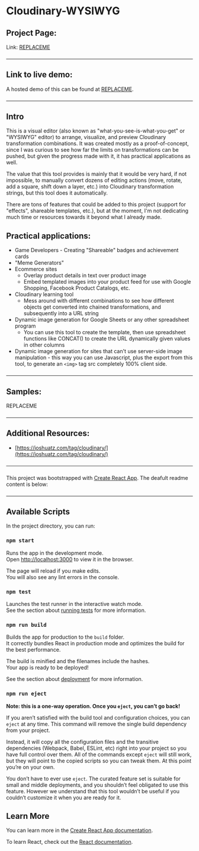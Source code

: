 # Cloudinary-WYSIWYG
## Project Page:
Link: [REPLACEME](REPLACEME)
###
---
###
## Link to live demo:
A hosted demo of this can be found at [REPLACEME](REPLACEME).
###
---
###
## Intro
This is a visual editor (also known as "what-you-see-is-what-you-get" or "WYSIWYG" editor) to arrange, visualize, and preview Cloudinary transformation combinations. It was created mostly as a proof-of-concept, since I was curious to see how far the limits on transformations can be pushed, but given the progress made with it, it has practical applications as well.

The value that this tool provides is mainly that it would be very hard, if not impossible, to manually convert dozens of editing actions (move, rotate, add a square, shift down a layer, etc.) into Cloudinary transformation strings, but this tool does it automatically.

There are tons of features that could be added to this project (support for "effects", shareable templates, etc.), but at the moment, I'm not dedicating much time or resources towards it beyond what I already made.

## Practical applications:
 -  Game Developers - Creating "Shareable" badges and achievement cards
 -  "Meme Generators"
 -  Ecommerce sites
    -   Overlay product details in text over product image
    -   Embed templated images into your product feed for use with Google Shopping, Facebook Product Catalogs, etc.
 -  Cloudinary learning tool
    -   Mess around with different combinations to see how different objects get converted into chained transformations, and subsequently into a URL string
 -  Dynamic image generation for Google Sheets or any other spreadsheet program
    -   You can use this tool to create the template, then use spreadsheet functions like CONCAT() to create the URL dynamically given values in other columns
 -   Dynamic image generation for sites that can't use server-side image manipulation - this way you can use Javascript, plus the export from this tool, to generate an ```<img>``` tag src completely 100% client side.
###
---
###
## Samples:
REPLACEME
###
---
###

## Additional Resources:
 -  [https://joshuatz.com/tag/cloudinary/](https://joshuatz.com/tag/cloudinary/)
###
---
###
This project was bootstrapped with [Create React App](https://github.com/facebook/create-react-app). The deafult readme content is below:
###
---
###

## Available Scripts

In the project directory, you can run:

### `npm start`

Runs the app in the development mode.<br>
Open [http://localhost:3000](http://localhost:3000) to view it in the browser.

The page will reload if you make edits.<br>
You will also see any lint errors in the console.

### `npm test`

Launches the test runner in the interactive watch mode.<br>
See the section about [running tests](https://facebook.github.io/create-react-app/docs/running-tests) for more information.

### `npm run build`

Builds the app for production to the `build` folder.<br>
It correctly bundles React in production mode and optimizes the build for the best performance.

The build is minified and the filenames include the hashes.<br>
Your app is ready to be deployed!

See the section about [deployment](https://facebook.github.io/create-react-app/docs/deployment) for more information.

### `npm run eject`

**Note: this is a one-way operation. Once you `eject`, you can’t go back!**

If you aren’t satisfied with the build tool and configuration choices, you can `eject` at any time. This command will remove the single build dependency from your project.

Instead, it will copy all the configuration files and the transitive dependencies (Webpack, Babel, ESLint, etc) right into your project so you have full control over them. All of the commands except `eject` will still work, but they will point to the copied scripts so you can tweak them. At this point you’re on your own.

You don’t have to ever use `eject`. The curated feature set is suitable for small and middle deployments, and you shouldn’t feel obligated to use this feature. However we understand that this tool wouldn’t be useful if you couldn’t customize it when you are ready for it.

## Learn More

You can learn more in the [Create React App documentation](https://facebook.github.io/create-react-app/docs/getting-started).

To learn React, check out the [React documentation](https://reactjs.org/).
